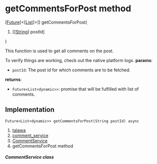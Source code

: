 
<div>

# getCommentsForPost method

</div>


[[Future](https://api.flutter.dev/flutter/dart-core/Future-class.html)[\<[[List](https://api.flutter.dev/flutter/dart-core/List-class.html)]\>]]
getCommentsForPost(

1.  [[[String](https://api.flutter.dev/flutter/dart-core/String-class.md)]
    postId]

)



This function is used to get all comments on the post.

To verify things are working, check out the native platform logs.
**params**:

-   `postId`: The post id for which comments are to be fetched.

**returns**:

-   `Future<List<dynamic>>`: promise that will be fulfilled with list of
    comments.



## Implementation

``` language-dart
Future<List<dynamic>> getCommentsForPost(String postId) async 
```







1.  [talawa](../../index.md)
2.  [comment_service](../../services_comment_service/)
3.  [CommentService](../../services_comment_service/CommentService-class.md)
4.  getCommentsForPost method

##### CommentService class







